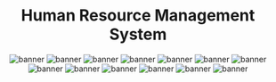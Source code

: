 <center>
<h1 align="center">Human Resource Management System</h1>
<img src='https://miro.medium.com/max/640/1*FVSOEimre8H3Tyt32INrYQ.png' alt='banner' />
  
  
  
  
  
  <img src='[https://miro.medium.com/max/640/1*FVSOEimre8H3Tyt32INrYQ.png](https://miro.medium.com/max/640/1*3jrIBD_pLZKzZFzPxDfISA.pn)' alt='banner' />
  <img src='https://miro.medium.com/max/640/1*FVSOEimre8H3Tyt32INrYQ.png' alt='banner' />
  <img src='https://miro.medium.com/max/640/1*FVSOEimre8H3Tyt32INrYQ.png' alt='banner' />
  <img src='https://miro.medium.com/max/640/1*FVSOEimre8H3Tyt32INrYQ.png' alt='banner' />
  <img src='https://miro.medium.com/max/640/1*FVSOEimre8H3Tyt32INrYQ.png' alt='banner' />
  <img src='https://miro.medium.com/max/640/1*FVSOEimre8H3Tyt32INrYQ.png' alt='banner' />
  <img src='https://miro.medium.com/max/640/1*FVSOEimre8H3Tyt32INrYQ.png' alt='banner' />
  <img src='https://miro.medium.com/max/640/1*FVSOEimre8H3Tyt32INrYQ.png' alt='banner' />
  <img src='https://miro.medium.com/max/640/1*FVSOEimre8H3Tyt32INrYQ.png' alt='banner' />
  <img src='https://miro.medium.com/max/640/1*FVSOEimre8H3Tyt32INrYQ.png' alt='banner' />
  <img src='https://miro.medium.com/max/640/1*FVSOEimre8H3Tyt32INrYQ.png' alt='banner' />
  <img src='https://miro.medium.com/max/640/1*FVSOEimre8H3Tyt32INrYQ.png' alt='banner' />
  



</center>

